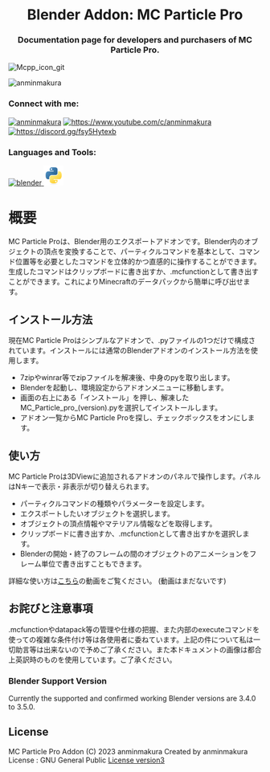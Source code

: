 <h1 align="center">Blender Addon: MC Particle Pro</h1>
<h3 align="center">Documentation page for developers and purchasers of MC Particle Pro.</h3>

![Mcpp_icon_git](https://user-images.githubusercontent.com/39670701/234449788-ba50e993-7d3f-4c24-8186-38567ea49800.png)

<p align="left"> <img src="https://komarev.com/ghpvc/?username=anminmakura&label=Profile%20views&color=0e75b6&style=flat" alt="anminmakura" /> </p>

<h3 align="left">Connect with me:</h3>
<p align="left">
<a href="https://twitter.com/anminmakura" target="blank"><img align="center" src="https://raw.githubusercontent.com/rahuldkjain/github-profile-readme-generator/master/src/images/icons/Social/twitter.svg" alt="anminmakura" height="30" width="40" /></a>
<a href="https://www.youtube.com/c/https://www.youtube.com/c/anminmakura" target="blank"><img align="center" src="https://raw.githubusercontent.com/rahuldkjain/github-profile-readme-generator/master/src/images/icons/Social/youtube.svg" alt="https://www.youtube.com/c/anminmakura" height="30" width="40" /></a>
<a href="https://discord.gg/https://discord.gg/fsy5Hytexb" target="blank"><img align="center" src="https://raw.githubusercontent.com/rahuldkjain/github-profile-readme-generator/master/src/images/icons/Social/discord.svg" alt="https://discord.gg/fsy5Hytexb" height="30" width="40" /></a>
</p>

<h3 align="left">Languages and Tools:</h3>
<p align="left"> <a href="https://www.blender.org/" target="_blank" rel="noreferrer"> <img src="https://download.blender.org/branding/community/blender_community_badge_white.svg" alt="blender" width="40" height="40"/> </a> <a href="https://www.python.org" target="_blank" rel="noreferrer"> <img src="https://raw.githubusercontent.com/devicons/devicon/master/icons/python/python-original.svg" alt="python" width="40" height="40"/> </a> </p>


# 概要

MC Particle Proは、Blender用のエクスポートアドオンです。Blender内のオブジェクトの頂点を変換することで、パーティクルコマンドを基本として、コマンド位置等を必要としたコマンドを立体的かつ直感的に操作することができます。生成したコマンドはクリップボードに書き出すか、.mcfunctionとして書き出すことができます。これによりMinecraftのデータパックから簡単に呼び出せます。



## インストール方法

現在MC Particle Proはシンプルなアドオンで、.pyファイルの1つだけで構成されています。インストールには通常のBlenderアドオンのインストール方法を使用します。

- 7zipやwinrar等でzipファイルを解凍後、中身のpyを取り出します。
- Blenderを起動し、環境設定からアドオンメニューに移動します。
- 画面の右上にある「インストール」を押し、解凍したMC_Particle_pro_(version).pyを選択してインストールします。
- アドオン一覧からMC Particle Proを探し、チェックボックスをオンにします。



## 使い方

MC Particle Proは3DViewに追加されるアドオンのパネルで操作します。パネルはNキーで表示・非表示が切り替えられます。

- パーティクルコマンドの種類やパラメーターを設定します。
- エクスポートしたいオブジェクトを選択します。
- オブジェクトの頂点情報やマテリアル情報などを取得します。
- クリップボードに書き出すか、.mcfunctionとして書き出すかを選択します。
- Blenderの開始・終了のフレームの間のオブジェクトのアニメーションをフレーム単位で書き出すこともできます。

詳細な使い方は[こちら](https://www.youtube.com/watch?v=xxxxxx)の動画をご覧ください。
(動画はまだないです)


## お詫びと注意事項

.mcfunctionやdatapack等の管理や仕様の把握、また内部のexecuteコマンドを使っての複雑な条件付け等は各使用者に委ねています。上記の件について私は一切助言等は出来ないので予めご了承ください。また本ドキュメントの画像は都合上英訳時のものを使用しています。ご了承ください。



### Blender Support Version
Currently the supported and confirmed working Blender versions are 3.4.0 to 3.5.0.



## License

MC Particle Pro Addon (C) 2023 anminmakura
Created by anminmakura
License : GNU General Public [License version3](http://www.gnu.org/licenses/)
